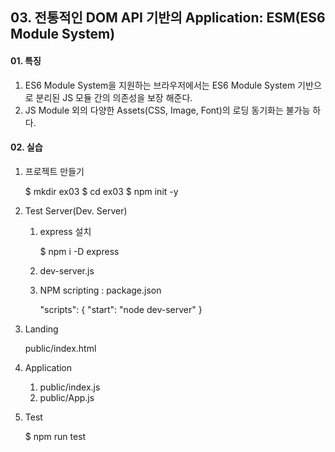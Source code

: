 ## 03. 전통적인 DOM API 기반의 Application: ESM(ES6 Module System)

#### 01. 특징
1. ES6 Module System을 지원하는 브라우저에서는 ES6 Module System 기반으로 분리된 JS 모듈 간의 의존성을 보장 해준다.
2. JS Module 외의 다양한 Assets(CSS, Image, Font)의 로딩 동기화는 불가능 하다.

#### 02. 실습
1. 프로젝트 만들기

    $ mkdir ex03
    $ cd ex03
    $ npm init -y 

2. Test Server(Dev. Server)
   
   1) express 설치
    
        $ npm i -D express 

   2) dev-server.js
   
   3) NPM scripting : package.json

        "scripts": {
            "start": "node dev-server"
        }

3. Landing

    public/index.html


4. Application

   1) public/index.js
   2) public/App.js

5. Test

    $ npm run test